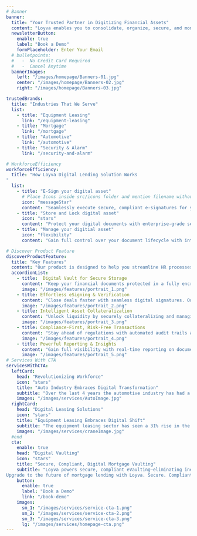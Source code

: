 ```yaml
---
# Banner
banner:
  title: "Your Trusted Partner in Digitizing Financial Assets"
  content: "Loyva enables you to consolidate, organize, secure, and monetize your digital financial assets—streamlining your journey to success in the digital lending space"
  newsletterButton:
    enable: true
    label: "Book a Demo"
    formPlaceholder: Enter Your Email
  # bulletpoints:
  #   -  No Credit Card Required
  #   -  Cancel Anytime
  bannerImages:
    left: "/images/homepage/Banners-01.jpg"
    center: "/images/homepage/Banners-02.jpg"
    right: "/images/homepage/Banners-03.jpg"

trustedBrands:
  title: "Industries That We Serve"
  list:
    - title: "Equipment Leasing"
      link: "/equipment-leasing"
    - title: "Mortgage"
      link: "/mortgage"
    - title: "Automotive"
      link: "/automotive"
    - title: "Security & Alarm"
      link: "/security-and-alarm"

# WorkforceEfficiency
workforceEfficiency:
  title: "How Loyva Digital Lending Solution Works
"
  list:
    - title: "E-Sign your digital asset"
      # Place Icons inside src/icons folder and mention filename without extension
      icon: "messageStar"   
      content: "Seamlessly execute secure, compliant e-signatures for your most critical digital documents. Our platform simplifies the signing process while ensuring authenticity and legal enforceability every step of the way."
    - title: "Store and Lock digital asset"
      icon: "stars"   
      content: "Protect your digital documents with enterprise-grade security and immutable storage. Our eVault safeguards your Assets with encryption and tamper-proof technology, giving you complete confidence in your document integrity."
    - title: "Manage your digitial asset"
      icon: "flexibility"   
      content: "Gain full control over your document lifecycle with intuitive management tools. Our flexible platform offers robust integrations, audit trails, and automated workflows to streamline operations and ensure compliance."

# Discover Product Feature
discoverProductFeature:
  title: "Key Features"
  content: "Our product is designed to help you streamline HR processes and empower your team. Here are some of the key features:"
  accordionList: 
    - title:  Digital Vault for Secure Storage
      content: "Keep your financial documents protected in a fully encrypted, tamper-proof vault. Loyva Lock ensures compliance with industry regulations while giving you complete control over your digital Assets."
      image: "/images/features/portrait_1.png"
    - title: Effortless eSigning & Verification
      content: "Close deals faster with seamless digital signatures. Our legally binding eSigning technology streamlines approvals while maintaining top-tier security and compliance."
      image: "/images/features/portrait_2.png"
    - title: Intelligent Asset Collateralization
      content: "Unlock liquidity by securely collateralizing and managing your digital Assets. Loyva Lock simplifies asset tracking, ownership verification, and seamless transactions."
      image: "/images/features/portrait_3.png"
    - title: Compliance-First, Risk-Free Transactions
      content: "Stay ahead of regulations with automated audit trails and built-in compliance features. Every transaction is securely recorded, ensuring transparency and trust."
      image: "/images/features/portrait_4.png"
    - title: Powerful Reporting & Insights
      content: "Gain full visibility with real-time reporting on document status, ownership, and transaction history. Loyva provides deep insights to Loyva your digital lending strategy."
      image: "/images/features/portrait_5.png"
# Services With CTA
servicesWithCTA:
  leftCard:
    head: "Revolutionizing Workforce"
    icon: "stars"
    title: "Auto Industry Embraces Digital Transformation"
    subtitle: "Over the last 4 years the automotive industry has had a 131% Growth in eContracting. Let Loyva help you take the next step."
    images: "/images/services/AutoImage.jpg"
  rightCard:
    head: "Digital Leasing Solutions"
    icon: "stars"
    title: "Equipment Leasing Embraces Digital Shift"
    subtitle: "The equipment leasing sector has seen a 31% rise in the adoption of digital contracting over the past four years, streamlining operations."
    images: "/images/services/craneImage.jpg"
  #end
  cta:
    enable: true
    head: "Digital Vaulting"
    icon: "stars"
    title: "Secure, Compliant, Digital Mortgage Vaulting"
    subtitle: "Loyva powers secure, compliant eVaulting—eliminating inefficiencies, accelerating approvals, and protecting authoritative documents. 
Upgrade to the future of mortgage lending with Loyva. Secure. Compliant. Seamless."
    button:
      enable: true
      label: "Book a Demo"
      link: "/book-demo"
    images:
      sm_1: "/images/services/service-cta-1.png"
      sm_2: "/images/services/service-cta-2.png"
      sm_3: "/images/services/service-cta-3.png"
      lg: "/images/services/homepage-cta.png"
---
```

